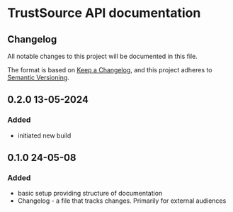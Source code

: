 # TrustSource API documentation

## Changelog

All notable changes to this project will be documented in this file.

The format is based on [Keep a Changelog](https://keepachangelog.com/en/1.0.0/),
and this project adheres to [Semantic Versioning](https://semver.org/spec/v2.0.0.html).

## 0.2.0 13-05-2024

### Added
* initiated new build


## 0.1.0 24-05-08

### Added
* basic setup providing structure of documentation
* Changelog - a file that tracks changes. Primarily for external audiences
